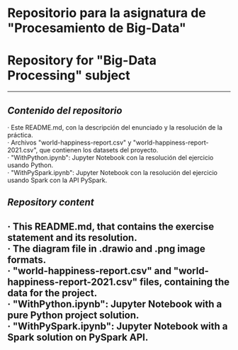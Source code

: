 # Repositorio para la asignatura de "Procesamiento de Big-Data"
# Repository for "Big-Data Processing" subject
---
## *Contenido del repositorio*  
· Este README.md, con la descripción del enunciado y la resolución de la práctica.  
· Archivos "world-happiness-report.csv" y "world-happiness-report-2021.csv", que contienen los datasets del proyecto.  
· "WithPython.ipynb": Jupyter Notebook con la resolución del ejercicio usando Python.  
· "WithPySpark.ipynb": Jupyter Notebook con la resolución del ejercicio usando Spark con la API PySpark.  
## *Repository content*  
· This README.md, that contains the exercise statement and its resolution.  
· The diagram file in .drawio and .png image formats.  
· "world-happiness-report.csv" and "world-happiness-report-2021.csv" files, containing the data for the project.  
· "WithPython.ipynb": Jupyter Notebook with a pure Python project solution.  
· "WithPySpark.ipynb": Jupyter Notebook with a Spark solution on PySpark API.    
---  
